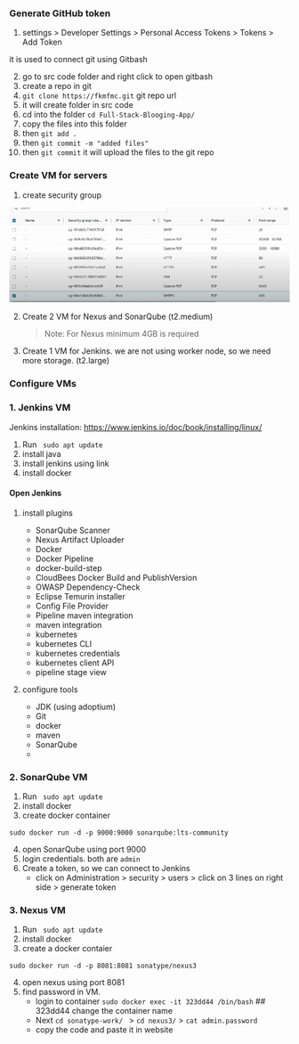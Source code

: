 ### Generate GitHub token

1. settings > Developer Settings > Personal Access Tokens > Tokens > Add Token

it is used to connect git using Gitbash

2. go to src code folder and right click to open gitbash
3. create a repo in git
4. `git clone https://fkmfmc.git` git repo url
5. it will create folder in src code
6. cd into the folder `cd Full-Stack-Blooging-App/`
7. copy the files into this folder
8. then `git add .`
9. then `git commit -m "added files"`
10. then `git commit` it will upload the files to the git repo

### Create VM for servers

1. create security group
   
![image alt](https://github.com/KarampudiKarthik/Devops-Projects/blob/main/images/2.PNG?raw=true)

2. Create 2 VM for Nexus and SonarQube (t2.medium)
   > Note: For Nexus minimum 4GB is required
3. Create 1 VM for Jenkins. we are not using worker node, so we need more storage. (t2.large)

### Configure VMs
### 1. Jenkins VM

Jenkins installation: https://www.jenkins.io/doc/book/installing/linux/

1. Run ` sudo apt update`
2. install java
3. install jenkins using link
4. install docker

#### Open Jenkins
1. install plugins
   * SonarQube Scanner
   * Nexus Artifact Uploader
   * Docker
   * Docker Pipeline
   * docker-build-step
   * CloudBees Docker Build and PublishVersion
   * OWASP Dependency-Check
   * Eclipse Temurin installer
   * Config File Provider
   * Pipeline maven integration
   * maven integration
   * kubernetes
   * kubernetes CLI
   * kubernetes credentials
   * kubernetes client API
   * pipeline stage view

2. configure tools
   * JDK (using adoptium)
   * Git
   * docker
   * maven
   * SonarQube
   * 



     
### 2. SonarQube VM

1. Run ` sudo apt update`
2. install docker
3. create docker container
```
sudo docker run -d -p 9000:9000 sonarqube:lts-community
```
4. open SonarQube using port 9000
5. login credentials. both are `admin`
6. Create a token, so we can connect to Jenkins
   * click on Administration > security > users > click on 3 lines on right side > generate token



### 3. Nexus VM

1. Run ` sudo apt update`
2. install docker
3. create a docker contaier
```
sudo docker run -d -p 8081:8081 sonatype/nexus3
```
4. open nexus using port 8081
5. find password in VM.
   * login to container ` sudo docker exec -it 323dd44 /bin/bash `  ## 323dd44 change the container name
   * Next `cd sonatype-work/ ` > `cd nexus3/` > `cat admin.password`
   * copy the code and paste it in website















